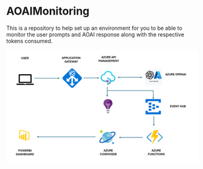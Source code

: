 # AOAIMonitoring
This is a repository to help set up an environment for you to be able to monitor the user prompts and AOAI response along with the respective tokens consumed.



![Basic Architecture Diagram](media/basicdiagram.png)